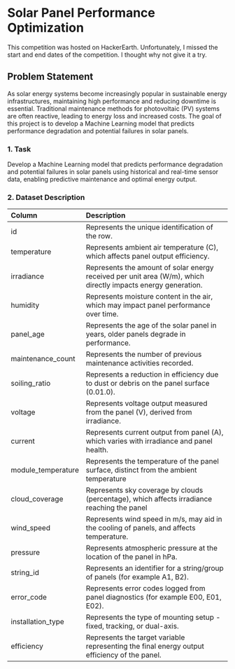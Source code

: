 # Solar Panel Performance Optimization

This competition was hosted on HackerEarth. Unfortunately, I missed the start and end dates of the competition. I thought why not give it a try.

## Problem Statement

As solar energy systems become increasingly popular in sustainable energy infrastructures, maintaining high performance and reducing downtime is essential. Traditional maintenance methods for photovoltaic (PV) systems are often reactive, leading to energy loss and increased costs. The goal of this project is to develop a Machine Learning model that predicts performance degradation and potential failures in solar panels.

### 1. Task

Develop a Machine Learning model that predicts performance degradation and potential failures in solar panels using historical and real-time sensor data, enabling predictive maintenance and optimal energy output.

### 2. Dataset Description

| Column             | Description                                                                                                   |
|:-------------------|:--------------------------------------------------------------------------------------------------------------|
| id                 | Represents the unique identification of the row.                                                              |
| temperature        | Represents ambient air temperature (C), which affects panel output efficiency.                                |
| irradiance         | Represents the amount of solar energy received per unit area (W/m), which directly impacts energy generation. |
| humidity           | Represents moisture content in the air, which may impact panel performance over time.                             |
| panel_age          | Represents the age of the solar panel in years, older panels degrade in performance.                          |
| maintenance_count  | Represents the number of previous maintenance activities recorded.                                            |
| soiling_ratio      | Represents a reduction in efficiency due to dust or debris on the panel surface (0.01.0).                           |
| voltage            | Represents voltage output measured from the panel (V), derived from irradiance.                               |
| current            | Represents current output from panel (A), which varies with irradiance and panel health.                  |
| module_temperature | Represents the temperature of the panel surface, distinct from the ambient temperature                        |
| cloud_coverage     | Represents sky coverage by clouds (percentage), which affects irradiance reaching the panel                   |
| wind_speed         | Represents wind speed in m/s, may aid in the cooling of panels, and affects temperature.                      |
| pressure           | Represents atmospheric pressure at the location of the panel in hPa.                                          |
| string_id          | Represents an identifier for a string/group of panels (for example A1, B2).                                  |
| error_code         | Represents error codes logged from panel diagnostics (for example E00, E01, E02).                            |
| installation_type  | Represents the type of mounting setup - fixed, tracking, or dual-axis.                                        |
| efficiency         | Represents the target variable representing the final energy output efficiency of the panel.                  |

